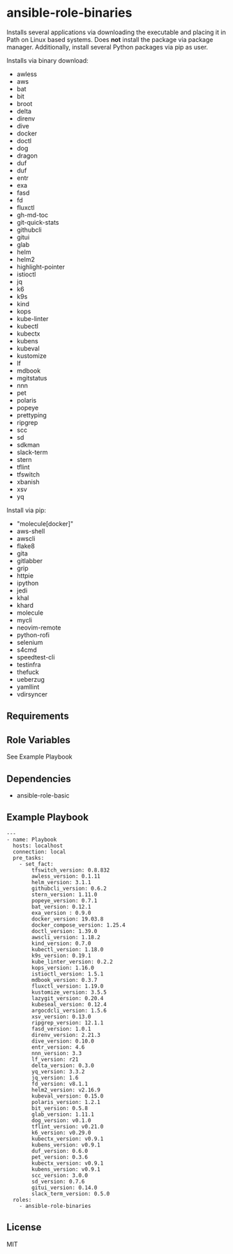 ansible-role-binaries
=========

Installs several applications via downloading the executable and placing it in Path on Linux based systems. Does **not** install the package via package manager. Additionally, install several Python packages via pip as user.

Installs via binary download:

- awless
- aws
- bat
- bit
- broot
- delta
- direnv
- dive
- docker
- doctl
- dog
- dragon
- duf
- duf
- entr
- exa
- fasd
- fd
- fluxctl
- gh-md-toc
- git-quick-stats
- githubcli
- gitui
- glab
- helm
- helm2
- highlight-pointer
- istioctl
- jq
- k6
- k9s
- kind
- kops
- kube-linter
- kubectl
- kubectx
- kubens
- kubeval
- kustomize
- lf
- mdbook
- mgitstatus
- nnn
- pet
- polaris
- popeye
- prettyping
- ripgrep
- scc
- sd
- sdkman
- slack-term
- stern
- tflint
- tfswitch
- xbanish
- xsv
- yq

Install via pip:

- "molecule[docker]"
- aws-shell
- awscli
- flake8
- gita
- gitlabber
- grip
- httpie
- ipython
- jedi
- khal
- khard
- molecule
- mycli
- neovim-remote
- python-rofi
- selenium
- s4cmd
- speedtest-cli
- testinfra
- thefuck
- ueberzug
- yamllint
- vdirsyncer

Requirements
------------

Role Variables
--------------

See Example Playbook

Dependencies
------------

- ansible-role-basic

Example Playbook
----------------

```
---
- name: Playbook
  hosts: localhost
  connection: local
  pre_tasks:
    - set_fact:
        tfswitch_version: 0.8.832
        awless_version: 0.1.11
        helm_version: 3.1.1
        githubcli_version: 0.6.2
        stern_version: 1.11.0
        popeye_version: 0.7.1
        bat_version: 0.12.1
        exa_version : 0.9.0
        docker_version: 19.03.8
        docker_compose_version: 1.25.4
        doctl_version: 1.39.0
        awscli_version: 1.18.2
        kind_version: 0.7.0
        kubectl_version: 1.18.0
        k9s_version: 0.19.1
        kube_linter_version: 0.2.2
        kops_version: 1.16.0
        istioctl_version: 1.5.1
        mdbook_version: 0.3.7
        fluxctl_version: 1.19.0
        kustomize_version: 3.5.5
        lazygit_version: 0.20.4
        kubeseal_version: 0.12.4
        argocdcli_version: 1.5.6
        xsv_version: 0.13.0
        ripgrep_version: 12.1.1
        fasd_version: 1.0.1
        direnv_version: 2.21.3
        dive_version: 0.10.0
        entr_version: 4.6
        nnn_version: 3.3
        lf_version: r21
        delta_version: 0.3.0
        yq_version: 3.3.2
        jq_version: 1.6
        fd_version: v8.1.1
        helm2_version: v2.16.9
        kubeval_version: 0.15.0
        polaris_version: 1.2.1
        bit_version: 0.5.8
        glab_version: 1.11.1
        dog_version: v0.1.0
        tflint_version: v0.21.0
        k6_version: v0.29.0
        kubectx_version: v0.9.1
        kubens_version: v0.9.1
        duf_version: 0.6.0
        pet_version: 0.3.6
        kubectx_version: v0.9.1
        kubens_version: v0.9.1
        scc_version: 3.0.0
        sd_version: 0.7.6
        gitui_version: 0.14.0
        slack_term_version: 0.5.0
  roles:
    - ansible-role-binaries
```

License
-------

MIT
